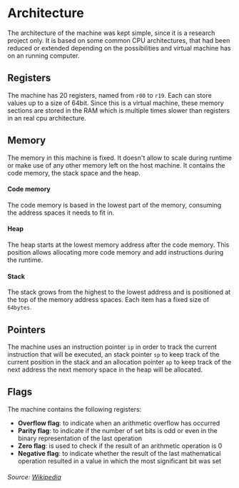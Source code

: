 # Architecture

The architecture of the machine was kept simple, since it is a research project
only. It is based on some common CPU architectures, that had been reduced or
extended depending on the possibilities and virtual machine has on an running
computer.

## Registers

The machine has 20 registers, named from `r00` to `r19`. Each can store values
up to a size of 64bit. Since this is a virtual machine, these memory sections
are stored in the RAM which is multiple times slower than registers in an real
cpu architecture.

## Memory

The memory in this machine is fixed. It doesn't allow to scale during runtime
or make use of any other memory left on the host machine. It contains the code
memory, the stack space and the heap.

#### Code memory

The code memory is based in the lowest part of the memory, consuming the
address spaces it needs to fit in.

#### Heap

The heap starts at the lowest memory address after the code memory. This
position allows allocating more code memory and add instructions during the
runtime.

#### Stack

The stack grows from the highest to the lowest address and is positioned at the
top of the memory address spaces. Each item has a fixed size of `64bytes`.

## Pointers

The machine uses an instruction pointer `ip` in order to track the current
instruction that will be executed, an stack pointer `sp` to keep track of the
current position in the stack and an allocation pointer `ap` to keep track of
the next address the next memory space in the heap will be allocated.

## Flags

The machine contains the following registers:

- **Overflow flag**: to indicate when an arithmetic overflow has occurred
- **Parity flag**: to indicate if the number of set bits is odd or even in the
  binary representation of the last operation
- **Zero flag**: is used to check if the result of an arithmetic operation is 0
- **Negative flag**: to indicate whether the result of the last mathematical
  operation resulted in a value in which the most significant bit was set

###### Source: [Wikipedia](https://en.wikipedia.org/w/index.php?title=FLAGS_register&oldid=823659522)
